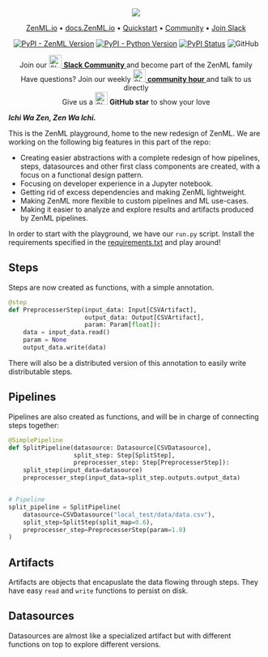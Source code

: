 <div align="center">

<img src="https://zenml.io/assets/social/github.svg">


<p align="center">
  <a href="https://zenml.io">ZenML.io</a> •
  <a href="https://docs.zenml.io">docs.ZenML.io</a> •
  <a href="#quickstart">Quickstart</a> •
  <a href="#community">Community</a> •
  <a href="https://zenml.io/slack-invite/">Join Slack</a>
</p>

[![PyPI - ZenML Version](https://img.shields.io/pypi/v/zenml.svg?label=pip&logo=PyPI&logoColor=white)](https://pypi.org/project/zenml/)
[![PyPI - Python Version](https://img.shields.io/pypi/pyversions/zenml)](https://pypi.org/project/zenml/)
[![PyPI Status](https://pepy.tech/badge/zenml)](https://pepy.tech/project/zenml)
![GitHub](https://img.shields.io/github/license/zenml-io/zenml)
</div>

<div align="center"> Join our
<a href="https://zenml.io/slack-invite" target="_blank">
    <img width="25" src="https://cdn3.iconfinder.com/data/icons/logos-and-brands-adobe/512/306_Slack-512.png" alt="Slack"/>
<b>Slack Community</b> </a> and become part of the ZenML family
</div>
<div align="center"> Have questions? Join our weekly
<a href="#community">
    <img width="25" src="https://upload.wikimedia.org/wikipedia/commons/f/f8/01_Icon-Community%402x.png" alt="Slack"/>
<b>community hour</b> </a> and talk to us directly
</div>
<div align="center"> Give us a 
    <img width="25" src="https://cdn.iconscout.com/icon/free/png-256/github-153-675523.png" alt="Slack"/>
<b>GitHub star</b> to show your love
</div>

_**Ichi Wa Zen, Zen Wa Ichi.**_

This is the ZenML playground, home to the new redesign of ZenML. We are working on the following big features in this part of the 
repo:

* Creating easier abstractions with a complete redesign of how pipelines, steps, datasources and other first class components are created, with a focus on a functional design pattern.
* Focusing on developer experience in a Jupyter notebook.
* Getting rid of excess dependencies and making ZenML lightweight.
* Making ZenML more flexible to custom pipelines and ML use-cases.
* Making it easier to analyze and explore results and artifacts produced by ZenML pipelines.

In order to start with the playground, we have our `run.py` script. Install the requirements specified in the [requirements.txt](requirements.txt) and 
play around!

## Steps
Steps are now created as functions, with a simple annotation.

```python
@step
def PreprocesserStep(input_data: Input[CSVArtifact],
                     output_data: Output[CSVArtifact],
                     param: Param[float]):
    data = input_data.read()
    param = None
    output_data.write(data)
```

There will also be a distributed version of this annotation to easily write distributable steps.

## Pipelines
Pipelines are also created as functions, and will be in charge of connecting steps together:

```python
@SimplePipeline
def SplitPipeline(datasource: Datasource[CSVDatasource],
                  split_step: Step[SplitStep],
                  preprocesser_step: Step[PreprocesserStep]):
    split_step(input_data=datasource)
    preprocesser_step(input_data=split_step.outputs.output_data)


# Pipeline
split_pipeline = SplitPipeline(
    datasource=CSVDatasource("local_test/data/data.csv"),
    split_step=SplitStep(split_map=0.6),
    preprocesser_step=PreprocesserStep(param=1.0)
)
```

## Artifacts
Artifacts are objects that encapuslate the data flowing through steps. They have easy `read` and `write` functions to 
persist on disk.

## Datasources
Datasources are almost like a specialized artifact but with different functions on top to explore different versions.

